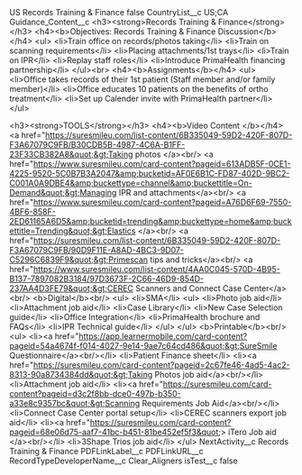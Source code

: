 <?xml version="1.0" encoding="UTF-8"?>
<CustomMetadata xmlns="http://soap.sforce.com/2006/04/metadata" xmlns:xsi="http://www.w3.org/2001/XMLSchema-instance" xmlns:xsd="http://www.w3.org/2001/XMLSchema">
    <label>US Records Training &amp; Finance</label>
    <protected>false</protected>
    <values>
        <field>CountryList__c</field>
        <value xsi:type="xsd:string">US;CA</value>
    </values>
    <values>
        <field>Guidance_Content__c</field>
        <value xsi:type="xsd:string">&lt;h3&gt;&lt;strong&gt;Records Training &amp; Finance&lt;/strong&gt;&lt;/h3&gt;
&lt;h4&gt;&lt;b&gt;Objectives: Records Training &amp; Finance Discussion&lt;/b&gt;&lt;/h4&gt;
&lt;ul&gt;
&lt;li&gt;Train office on records/photos taking&lt;/li&gt;
&lt;li&gt;Train on scanning requirements&lt;/li&gt;
&lt;li&gt;Placing attachments/1st trays&lt;/li&gt;
&lt;li&gt;Train on IPR&lt;/li&gt;
&lt;li&gt;Replay staff roles&lt;/li&gt;
&lt;li&gt;Introduce PrimaHealth financing partnership&lt;/li&gt;
&lt;/ul&gt;&lt;br&gt;
&lt;h4&gt;&lt;b&gt;Assignments&lt;/b&gt;&lt;/h4&gt;
&lt;ul&gt;
&lt;li&gt;Office takes records of their 1st patient (Staff member and/or family member)&lt;/li&gt;
&lt;li&gt;Office educates 10 patients on the benefits of ortho treatment&lt;/li&gt;
&lt;li&gt;Set up Calender invite with PrimaHealth partner&lt;/li&gt;
&lt;/ul&gt;

&lt;h3&gt;&lt;strong&gt;TOOLS&lt;/strong&gt;&lt;/h3&gt;
&lt;h4&gt;&lt;b&gt;Video Content &lt;/b&gt;&lt;/h4&gt;
&lt;a href=&quot;https://suresmileu.com/list-content/6B335049-59D2-420F-807D-F3A67079C9FB/B30CDB5B-4987-4C6A-B1FF-23F33CB382A8&quot;&gt;Taking photos ​&lt;/a&gt;&lt;br/&gt;
&lt;a href=&quot;https://www.suresmileu.com/card-content?pageid=613ADB5F-0CE1-4225-9520-5C0B7B3A2047&amp;bucketid=AF0E6B1C-FD87-402D-9BC2-C001A0A9DBE4&amp;buckettype=channel&amp;buckettitle=On-Demand&quot;&gt;Managing IPR and attachments&lt;/a&gt;&lt;br/&gt;
&lt;a href=&quot;https://www.suresmileu.com/card-content?pageid=A76D6F69-7550-4BF6-858F-2ED61165A6D5&amp;bucketid=trending&amp;buckettype=home&amp;buckettitle=Trending&quot;&gt;Elastics &lt;/a&gt;&lt;br/&gt;
&lt;a href=&quot;https://suresmileu.com/list-content/6B335049-59D2-420F-807D-F3A67079C9FB/90D9F11E-A8AD-4BC3-9D07-C5296C6839F9&quot;&gt;Primescan tips and tricks&lt;/a&gt;&lt;br/&gt;
&lt;a href=&quot;https://www.suresmileu.com/list-content/4AA0C045-570D-4B95-B137-7897082B3184/97D3673F-2C66-46D9-854D-237AA4D3FE79&quot;&gt;CEREC Scanners and Connect Case Center&lt;/a&gt;&lt;br/&gt;
&lt;b&gt;Digital&lt;/b&gt;&lt;br/&gt;
&lt;ul&gt;
&lt;li&gt;SMA​​&lt;/li&gt;
&lt;ul&gt;
&lt;li&gt;Photo job aid​​&lt;/li&gt;
&lt;li&gt;Attachment job aid​​&lt;/li&gt;
&lt;li&gt;Case Library​​&lt;/li&gt;
&lt;li&gt;New Case Selection guide&lt;/li&gt;
&lt;li&gt;Office Integration&lt;/li&gt;
&lt;li&gt;PrimaHealth brochure and FAQs&lt;/li&gt;
&lt;li&gt;IPR Technical guide&lt;/li&gt;
&lt;/ul&gt;
&lt;/ul&gt;
&lt;b&gt;Printable&lt;/b&gt;&lt;br/&gt;
&lt;ul&gt;
&lt;li&gt;&lt;a href=&quot;https://app.learnermobile.com/card-content?pageid=54a4674f-f014-4027-9e14-9ae7c64cd486&quot;&gt;SureSmile Questionnaire&lt;/a&gt;&lt;br/&gt;&lt;/li&gt;
&lt;li&gt;Patient Finance sheet&lt;/li&gt;
&lt;li&gt;&lt;a href=&quot;https://suresmileu.com/card-content?pageid=2c67fe46-4ad5-4ac2-8313-90a8734384dd&quot;&gt;Taking Photos job aid&lt;/a&gt;&lt;br/&gt;&lt;/li&gt;
&lt;li&gt;Attachment job aid&lt;/li&gt;
&lt;li&gt;&lt;a href=&quot;https://suresmileu.com/card-content?pageid=d3c2f8bb-dce0-497b-b350-a33e8c9357bc&quot;&gt;Scanning Requirements Job Aid&lt;/a&gt;&lt;br/&gt;&lt;/li&gt;
&lt;li&gt;Connect Case Center portal setup&lt;/li&gt;
&lt;li&gt;CEREC scanners export job aid&lt;/li&gt;
&lt;li&gt;&lt;a href=&quot;https://suresmileu.com/card-content?pageid=68e06d75-aaf7-41bc-b451-81be452ef5f3&quot;&gt; iTero Job aid
 &lt;/a&gt;&lt;br/&gt;&lt;/li&gt;
&lt;li&gt;3Shape Trios job aid&lt;/li&gt;
&lt;/ul&gt;</value>
    </values>
    <values>
        <field>NextActivity__c</field>
        <value xsi:type="xsd:string">Records Training &amp; Finance</value>
    </values>
    <values>
        <field>PDFLinkLabel__c</field>
        <value xsi:nil="true"/>
    </values>
    <values>
        <field>PDFLinkURL__c</field>
        <value xsi:nil="true"/>
    </values>
    <values>
        <field>RecordTypeDeveloperName__c</field>
        <value xsi:type="xsd:string">Clear_Aligners</value>
    </values>
    <values>
        <field>isTest__c</field>
        <value xsi:type="xsd:boolean">false</value>
    </values>
</CustomMetadata>
